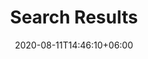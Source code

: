 ---
title: "Search Results"
date: 2020-08-11T14:46:10+06:00
description: "This is the search page"
---